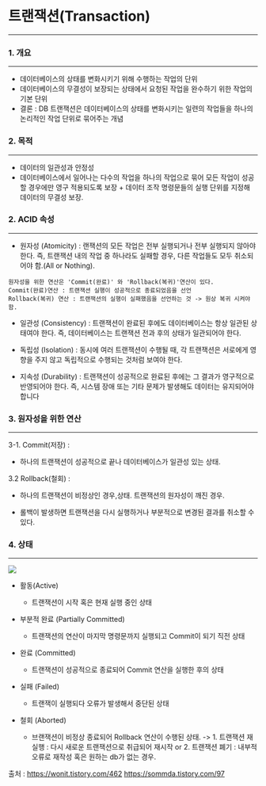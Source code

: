 # 트랜잭션(Transaction)
---
### 1. 개요
---
- 데이터베이스의 상태를 변화시키기 위해 수행하는 작업의 단위
- 데이터베이스의 무결성이 보장되는 상태에서 요청된 작업을 완수하기 위한 작업의 기본 단위
- 결론 : DB 트랜잭션은 데이터베이스의 상태를 변화시키는 일련의 작업들을 하나의 논리적인 작업 단위로 묶어주는 개념

### 2. 목적
---
- 데이터의 일관성과 안정성
- 데이터베이스에서 일어나는 다수의 작업을 하나의 작업으로 묶어 모든 작업이 성공할 경우에만 영구 적용되도록 보장 + 데이터 조작 명령문들의 실행 단위를 지정해 데이터의 무결성 보장.


### 2. ACID 속성
---
- 원자성 (Atomicity) : 랜잭션의 모든 작업은 전부 실행되거나 전부 실행되지 않아야 한다.
즉, 트랜잭션 내의 작업 중 하나라도 실패할 경우, 다른 작업들도 모두 취소되어야 함.(All or Nothing).
```
원자성을 위한 연산은 'Commit(완료)' 와 'Rollback(복귀)'연산이 있다.
Commit(완료)연산 : 트랜잭션 실행이 성공적으로 종료되었음을 선언
Rollback(복귀) 연산 : 트랜잭션의 실행이 실패했음을 선언하는 것 -> 원상 복귀 시켜야함.

```
- 일관성 (Consistency) : 트랜잭션이 완료된 후에도 데이터베이스는 항상 일관된 상태여야 한다. 
즉, 데이터베이스는 트랜잭션 전과 후의 상태가 일관되어야 한다.

- 독립성 (Isolation) : 동시에 여러 트랜잭션이 수행될 때, 각 트랜잭션은 서로에게 영향을 주지 않고 독립적으로 수행되는 것처럼 보여야 한다.

- 지속성 (Durability) : 트랜잭션이 성공적으로 완료된 후에는 그 결과가 영구적으로 반영되어야 한다. 
즉, 시스템 장애 또는 기타 문제가 발생해도 데이터는 유지되어야 합니다

### 3. 원자성을 위한 연산
---
3-1. Commit(저장) : 
- 하나의 트랜잭션이 성공적으로 끝나 데이터베이스가 일관성 있는 상태.

3.2 Rollback(철회) : 
- 하나의 트랜잭션이 비정상인 경우,상태. 트랜잭션의 원자성이 깨진 경우.

- 롤백이 발생하면 트랜잭션을 다시 실행하거나 부분적으로 변경된 결과를 취소할 수 있다.

### 4. 상태
---

![](https://velog.velcdn.com/images/ujgon/post/531fe032-0fc5-4fc5-b954-f48240b7bc47/image.png)


* 활동(Active)
    * 트랜잭션이 시작 혹은 현재 실행 중인 상태
    

* 부분적 완료 (Partially Committed)
    * 트랜잭션의 연산이 마지막 명령문까지 실행되고 Commit이 되기 직전 상태
    

* 완료 (Committed)
    * 트랜잭션이 성공적으로 종료되어 Commit 연산을 실행한 후의 상태
    

* 실패 (Failed)
    * 트랜잭이 실행되다 오류가 발생해서 중단된 상태

* 철회 (Aborted)
    * 브랜잭션이 비정상 종료되어 Rollback 연산이 수행된 상태. 
    -> 1. 트랜잭션 재실행 : 다시 새로운 트랜잭션으로 취급되어 재시작 
    or 2. 트랜잭션 폐기 : 내부적 오류로 재작성 혹은 원하는 db가 없는 경우.




출처 : 
https://wonit.tistory.com/462
https://sommda.tistory.com/97

